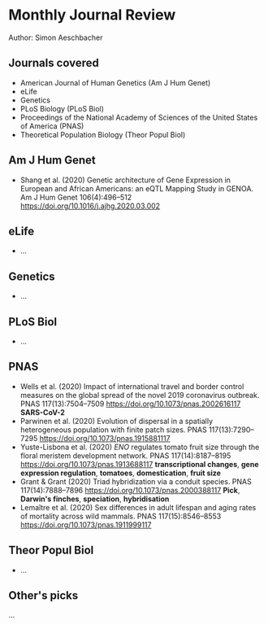 # Monthly Journal Review

Author: Simon Aeschbacher

## Journals covered
- American Journal of Human Genetics (Am J Hum Genet)
- eLife
- Genetics
- PLoS Biology (PLoS Biol)
- Proceedings of the National Academy of Sciences of the United States of America (PNAS)
- Theoretical Population Biology (Theor Popul Biol)

## Am J Hum Genet
- Shang et al. (2020) Genetic architecture of Gene Expression in European and African Americans: an eQTL Mapping Study in GENOA. Am J Hum Genet 106(4):496–512 https://doi.org/10.1016/j.ajhg.2020.03.002

## eLife
- ...

## Genetics
- ...

## PLoS Biol
- ...

## PNAS
- Wells et al. (2020) Impact of international travel and border control measures on the global spread of the novel 2019 coronavirus outbreak. PNAS 117(13):7504–7509 https://doi.org/10.1073/pnas.2002616117 **SARS-CoV-2**
- Parwinen et al. (2020) Evolution of dispersal in a spatially heterogeneous population with finite patch sizes. PNAS 117(13):7290–7295 https://doi.org/10.1073/pnas.1915881117
- Yuste-Lisbona et al. (2020) *ENO* regulates tomato fruit size through the floral meristem development network. PNAS 117(14):8187–8195 https://doi.org/10.1073/pnas.1913688117 **transcriptional changes**, **gene expression regulation**, **tomatoes**, **domestication**, **fruit size**
- Grant & Grant (2020) Triad hybridization via a conduit species. PNAS 117(14):7888–7896 https://doi.org/10.1073/pnas.2000388117 **Pick**, **Darwin's finches**, **speciation**, **hybridisation**
- Lemaître et al. (2020) Sex differences in adult lifespan and aging rates of mortality across wild mammals. PNAS 117(15):8546–8553 https://doi.org/10.1073/pnas.1911999117

## Theor Popul Biol
- ...

## Other's picks
...

